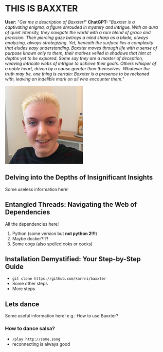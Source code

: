 # THIS IS BAXXTER
**User:** "*Get me a description of Baxxter!*"
**ChatGPT:** "*Baxxter is a captivating enigma, a figure shrouded in mystery and intrigue. With an aura of quiet intensity, they navigate the world with a rare blend of grace and precision. Their piercing gaze betrays a mind sharp as a blade, always analyzing, always strategizing. Yet, beneath the surface lies a complexity that eludes easy understanding. Baxxter moves through life with a sense of purpose known only to them, their motives veiled in shadows that hint at depths yet to be explored. Some say they are a master of deception, weaving intricate webs of intrigue to achieve their goals. Others whisper of a noble heart, driven by a cause greater than themselves. Whatever the truth may be, one thing is certain: Baxxter is a presence to be reckoned with, leaving an indelible mark on all who encounter them.*"

![baxxter](misc/baxxter.png)

## Delving into the Depths of Insignificant Insights
Some useless information here!
## Entangled Threads: Navigating the Web of Dependencies
All the dependencies here!
1. Python (some version but **not python 2!!!**)
2. Maybe docker?!?!
3. Some cogs (also spelled coks or cocks)
## Installation Demystified: Your Step-by-Step Guide
* `git clone https://github.com/karrni/baxxter`
* Some other steps
* More steps
## Lets dance
Some useful information here!
e.g.: How to use Baxxter?
### How to dance salsa?
* `/play http://some.song`
* reconnecting is always good
